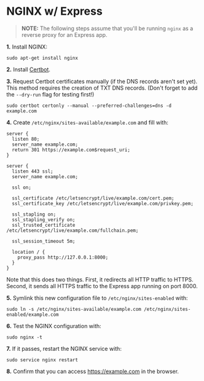 # NGINX w/ Express

> **NOTE:** The following steps assume that you'll be running `nginx` as a reverse proxy for an Express app.

**1.** Install NGINX:

```
sudo apt-get install nginx
```

**2.** Install [Certbot](https://certbot.eff.org/).

**3.** Request Certbot certificates manually (if the DNS records aren't set yet). This method requires the creation of TXT DNS records. (Don't forget to add the `--dry-run` flag for testing first!)

```
sudo certbot certonly --manual --preferred-challenges=dns -d example.com
```

**4.** Create `/etc/nginx/sites-available/example.com` and fill with:

```
server {
  listen 80;
  server_name example.com;
  return 301 https://example.com$request_uri;
}

server {
  listen 443 ssl;
  server_name example.com;

  ssl on;

  ssl_certificate /etc/letsencrypt/live/example.com/cert.pem;
  ssl_certificate_key /etc/letsencrypt/live/example.com/privkey.pem;

  ssl_stapling on;
  ssl_stapling_verify on;
  ssl_trusted_certificate /etc/letsencrypt/live/example.com/fullchain.pem;

  ssl_session_timeout 5m;

  location / {
    proxy_pass http://127.0.0.1:8000;
  }
}
```

Note that this does two things. First, it redirects all HTTP traffic to HTTPS. Second, it sends all HTTPS traffic to the Express app running on port 8000.

**5.** Symlink this new configuration file to `/etc/nginx/sites-enabled` with:

```
sudo ln -s /etc/nginx/sites-available/example.com /etc/nginx/sites-enabled/example.com
```

**6.** Test the NGINX configuration with:

```
sudo nginx -t
```

**7.** If it passes, restart the NGINX service with:

```
sudo service nginx restart
```

**8.** Confirm that you can access https://example.com in the browser.
